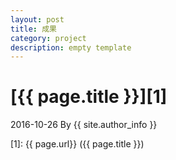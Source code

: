 ```yaml
---
layout: post
title: 成果
category: project
description: empty template
---
```

# [{{ page.title }}][1]
2016-10-26 By {{ site.author_info }}


[dailc]:     https://dailc.github.io/  "dailc"
[1]:    {{ page.url}}  ({{ page.title }})
